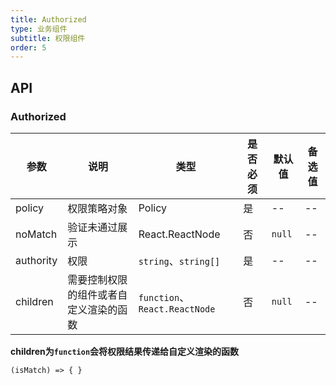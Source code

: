 ```yaml
---
title: Authorized
type: 业务组件
subtitle: 权限组件
order: 5
---
```


## API

### Authorized

|参数|说明|类型|是否必须|默认值|备选值|
|---|---|---|-------|-----|-----|
|policy|权限策略对象|Policy|是|--|--|
|noMatch|验证未通过展示|React.ReactNode|否|`null`|--|
|authority|权限|`string`、`string[]`|是|--|--|
|children|需要控制权限的组件或者自定义渲染的函数|`function`、`React.ReactNode`|否|`null`|--|


**children为`function`会将权限结果传递给自定义渲染的函数**

```
(isMatch) => { }
```
